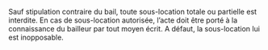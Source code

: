 Sauf stipulation contraire du bail, toute sous-location totale ou partielle est interdite.
En cas de sous-location autorisée, l’acte doit être porté à la connaissance du bailleur par tout
moyen écrit.
A défaut, la sous-location lui est inopposable.